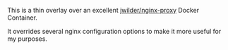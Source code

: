This is a thin overlay over an excellent [jwilder/nginx-proxy](https://github.com/jwilder/nginx-proxy) Docker Container.

It overrides several nginx configuration options to make it more useful for my purposes.

